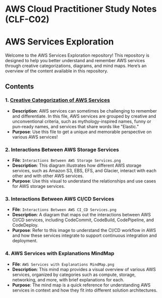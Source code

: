 # AWS Cloud Practitioner Study Notes (CLF-C02)
# AWS Services Exploration

Welcome to the AWS Services Exploration repository! This repository is designed to help you better understand and remember AWS services through creative categorizations, diagrams, and mind maps. Here’s an overview of the content available in this repository.

## Contents

### 1. [Creative Categorization of AWS Services](creative_aws_service_categories.md)
   - **Description**: AWS services can sometimes be challenging to remember and differentiate. In this file, AWS services are grouped by creative and unconventional criteria, such as mythology-inspired names, funny or pun-ready names, and services that share words like "Elastic."
   - **Purpose**: Use this file to get a unique and memorable perspective on various AWS services!

### 2. **Interactions Between AWS Storage Services**
   - **File**: `Interactions Between AWS Storage Services.png`
   - **Description**: This diagram illustrates how different AWS storage services, such as Amazon S3, EBS, EFS, and Glacier, interact with each other and with other AWS services.
   - **Purpose**: Use this visual to understand the relationships and use cases for AWS storage services.

### 3. **Interactions Between AWS CI/CD Services**
   - **File**: `Interactions Between AWS CI_CD Services.png`
   - **Description**: A diagram that maps out the interactions between AWS CI/CD services, including CodeCommit, CodeBuild, CodePipeline, and CodeDeploy.
   - **Purpose**: Refer to this image to understand the CI/CD workflow in AWS and how these services integrate to support continuous integration and deployment.

### 4. **AWS Services with Explanations MindMap**
   - **File**: `AWS Services with Explanations MindMap.png`
   - **Description**: This mind map provides a visual overview of various AWS services, organized by categories such as compute, storage, networking, and more, with brief explanations for each.
   - **Purpose**: The mind map is a quick reference for understanding AWS services in context and how they fit into different solution architectures.
